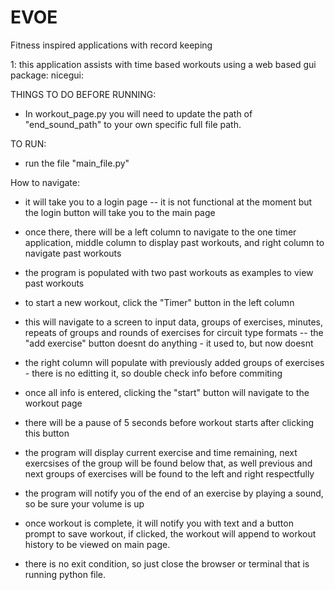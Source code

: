 # EVOE
Fitness inspired applications with record keeping


1: this application assists with time based workouts using a web based gui package: nicegui:

THINGS TO DO BEFORE RUNNING:
 -  In workout_page.py you will need to update the path of "end_sound_path" to your own specific full file path.

TO RUN:
 - run the file "main_file.py"

 How to navigate:
 - it will take you to a login page -- it is not functional at the moment but the login button will take you to the main page
 - once there, there will be a left column to navigate to the one timer application, middle column to display past workouts, and right column to navigate past workouts
 - the program is populated with two past workouts as examples to view past workouts

 - to start a new workout, click the "Timer" button in the left column
 - this will navigate to a screen to input data, groups of exercises, minutes, repeats of groups and rounds of exercises for circuit type formats -- the "add exercise" button doesnt do anything - it used to, but now doesnt
 - the right column will populate with previously added groups of exercises - there is no editting it, so double check info before commiting
 
 - once all info is entered, clicking the "start" button will navigate to the workout page
 - there will be a pause of 5 seconds before workout starts after clicking this button
 - the program will display current exercise and time remaining, next exercsises of the group will be found below that, as well previous and next groups of exercises will be found to the left and right respectfully
 - the program will notify you of the end of an exercise by playing a sound, so be sure your volume is up

 - once workout is complete, it will notify you with text and a button prompt to save workout, if clicked, the workout will append to workout history to be viewed on main page.

 - there is no exit condition, so just close the browser or terminal that is running python file.
 
